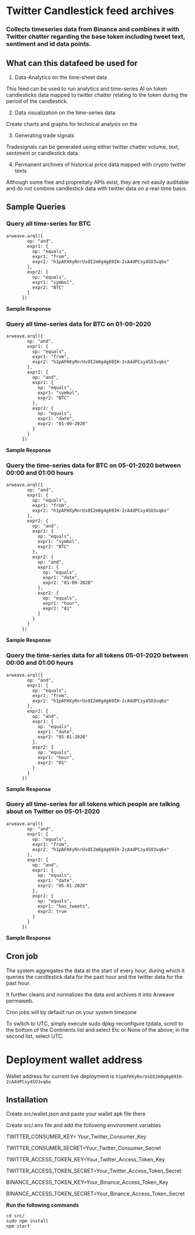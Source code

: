 # Twitter Candlestick feed archives

### Collects timeseries data from Binance and combines it with Twitter chatter regarding the base token including tweet text, sentiment and id data points.

## What can this datafeed be used for

1. Data-Analytics on the time-sheet data

This feed can be used to run analytics and time-series AI on token candlesticks data mapped to twitter chatter
relating to the token during the period of the candlestick. 

2. Data visualization on the time-series data

Create charts and graphs for technical analysis on the 

3. Generating trade signals 

Tradesignals can be generated using either twitter chatter volume, text, sentiment or candlestick data.

4. Permanent archives of historical price data mapped with crypto twitter texts

Although some free and propreitaty APIs exist, they are not easily auditable and do not combine candlestick data with twitter data on a real-time basis.

## Sample Queries

### Query all time-series for BTC

```
arweave.arql({
        op: "and",
        expr1: {
          op: "equals",
          expr1: "from",
          expr2: "h1pAFHXyRnrUsOI2m0g4g69IH-2cA4dPCsy45O3vq6o"
        },
        expr2: {
          op: "equals",
          expr1: "symbol",
          expr2: "BTC"
        }
      })
```
**Sample Response**



### Query all time-series data for BTC on 01-09-2020
```
arweave.arql({
        op: "and",
        expr1: {
          op: "equals",
          expr1: "from",
          expr2: "h1pAFHXyRnrUsOI2m0g4g69IH-2cA4dPCsy45O3vq6o"
        },
        expr2: {
          op: "and",
          expr1: {
            op: "equals",
            expr1: "symbol",
            expr2: "BTC"
          },
          expr2: {
            op: "equals",
            expr1: "date",
            expr2: "01-09-2020"
          }
        }
      })
```
**Sample Response**


### Query the time-series data for BTC on 05-01-2020 between 00:00 and 01:00 hours
```
arweave.arql({
        op: "and",
        expr1: {
          op: "equals",
          expr1: "from",
          expr2: "h1pAFHXyRnrUsOI2m0g4g69IH-2cA4dPCsy45O3vq6o"
        },
        expr2: {
          op: "and",
          expr1: {
            op: "equals",
            expr1: "symbol",
            expr2: "BTC"
          },
          expr2: {
            op: "and",
            expr1: {
              op: "equals",
              expr1: "date",
              expr2: "01-09-2020"
            },
            expr2: {
              op: "equals",
              expr1: "hour",
              expr2: "01"
            }
          }
        }
      })
```
**Sample Response**


### Query the time-series data for all tokens 05-01-2020 between 00:00 and 01:00 hours
```
arweave.arql({
        op: "and",
        expr1: {
          op: "equals",
          expr1: "from",
          expr2: "h1pAFHXyRnrUsOI2m0g4g69IH-2cA4dPCsy45O3vq6o"
        },
        expr2: {
          op: "and",
          expr1: {
            op: "equals",
            expr1: "date",
            expr2: "05-01-2020"
          },
          expr2: {
            op: "equals",
            expr1: "hour",
            expr2: "01"
          }
        }
      })
```
**Sample Response**


### Query all time-series for all tokens which people are talking about on Twitter on 05-01-2020
```
arweave.arql({
        op: "and",
        expr1: {
          op: "equals",
          expr1: "from",
          expr2: "h1pAFHXyRnrUsOI2m0g4g69IH-2cA4dPCsy45O3vq6o"
        },
        expr2: {
          op: "and",
          expr1: {
            op: "equals",
            expr1: "date",
            expr2: "05-01-2020"
          },
          expr2: {
            op: "equals",
            expr1: "has_tweets",
            expr2: true
          }
        }
      })
```
**Sample Response**


## Cron job 
The system aggregates the data at the start of every hour, during which it queries the candlestick data for the past hour and the twitter data for the past hour.

It further cleans and normalizes the data and archives it into Arweave permaweb.

Cron jobs will by default run on your system timezone

To switch to UTC, simply execute sudo dpkg-reconfigure tzdata, scroll to the bottom of the Continents list and select Etc or None of the above; in the second list, select UTC.

# Deployment wallet address

Wallet address for current live deployment is `h1pAFHXyRnrUsOI2m0g4g69IH-2cA4dPCsy45O3vq6o`

## Installation

Create src/wallet.json and paste your wallet apk file there

Create src/.env file and add the following environment variables

TWITTER_CONSUMER_KEY= Your_Twitter_Consumer_Key

TWITTER_CONSUMER_SECRET=Your_Twitter_Consumer_Secret

TWITTER_ACCESS_TOKEN_KEY=Your_Twitter_Access_Token_Key

TWITTER_ACCESS_TOKEN_SECRET=Your_Twitter_Access_Token_Secret

BINANCE_ACCESS_TOKEN_KEY=Your_Binance_Access_Token_Key

BINANCE_ACCESS_TOKEN_SECRET=Your_Binance_Access_Token_Secret

**Run the following commands**

```
cd src/
sudo npm install
npm start
```
